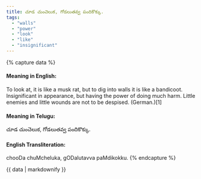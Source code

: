 ```yaml
---
title: చూడ చుంచెలుక, గోడలుతవ్వ పందికొక్కు.
tags:
  - "walls"
  - "power"
  - "look"
  - "like"
  - "insignificant"
---
```


{% capture data %}
#### Meaning in English:
To look at, it is like a musk rat, but to dig into walls it is like a bandicoot.
Insignificant in appearance, but having the power of doing much harm.
Little enemies and little wounds are not to be despised. (German.)[1]

#### Meaning in Telugu:
చూడ చుంచెలుక, గోడలుతవ్వ పందికొక్కు.

#### English Transliteration:
chooDa chuMcheluka, gODalutavva paMdikokku.
{% endcapture %}

{{ data | markdownify }}

